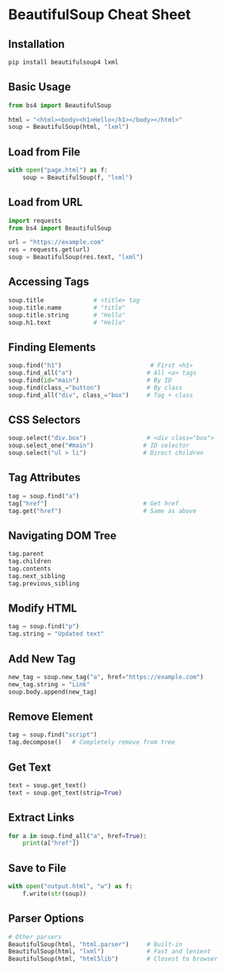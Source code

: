 # BeautifulSoup Cheat Sheet

## Installation

```bash
pip install beautifulsoup4 lxml
```

## Basic Usage

```python
from bs4 import BeautifulSoup

html = "<html><body><h1>Hello</h1></body></html>"
soup = BeautifulSoup(html, "lxml")
```

## Load from File

```python
with open("page.html") as f:
    soup = BeautifulSoup(f, "lxml")
```

## Load from URL

```python
import requests
from bs4 import BeautifulSoup

url = "https://example.com"
res = requests.get(url)
soup = BeautifulSoup(res.text, "lxml")
```

## Accessing Tags

```python
soup.title              # <title> tag
soup.title.name         # "title"
soup.title.string       # "Hello"
soup.h1.text            # "Hello"
```

## Finding Elements

```python
soup.find("h1")                         # First <h1>
soup.find_all("a")                     # All <a> tags
soup.find(id="main")                   # By ID
soup.find(class_="button")             # By class
soup.find_all("div", class_="box")     # Tag + class
```

## CSS Selectors

```python
soup.select("div.box")                 # <div class="box">
soup.select_one("#main")              # ID selector
soup.select("ul > li")                # Direct children
```

## Tag Attributes

```python
tag = soup.find("a")
tag["href"]                           # Get href
tag.get("href")                       # Same as above
```

## Navigating DOM Tree

```python
tag.parent
tag.children
tag.contents
tag.next_sibling
tag.previous_sibling
```

## Modify HTML

```python
tag = soup.find("p")
tag.string = "Updated text"
```

## Add New Tag

```python
new_tag = soup.new_tag("a", href="https://example.com")
new_tag.string = "Link"
soup.body.append(new_tag)
```

## Remove Element

```python
tag = soup.find("script")
tag.decompose()   # Completely remove from tree
```

## Get Text

```python
text = soup.get_text()
text = soup.get_text(strip=True)
```

## Extract Links

```python
for a in soup.find_all("a", href=True):
    print(a["href"])
```

## Save to File

```python
with open("output.html", "w") as f:
    f.write(str(soup))
```

## Parser Options

```python
# Other parsers
BeautifulSoup(html, "html.parser")     # Built-in
BeautifulSoup(html, "lxml")            # Fast and lenient
BeautifulSoup(html, "html5lib")        # Closest to browser
```
